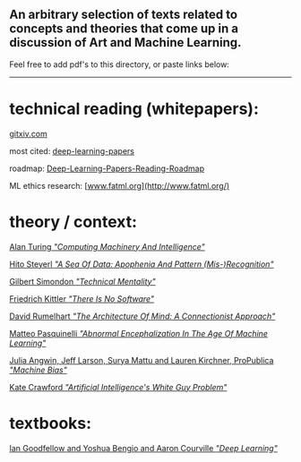 An arbitrary selection of texts related to concepts and theories that come up in a discussion of Art and Machine Learning.
------
Feel free to add pdf's to this directory, or paste links below:

***

# technical reading (whitepapers):

[gitxiv.com](http://www.gitxiv.com/)

most cited: [deep-learning-papers](https://github.com/terryum/awesome-deep-learning-papers)

roadmap: [Deep-Learning-Papers-Reading-Roadmap](https://github.com/songrotek/Deep-Learning-Papers-Reading-Roadmap)

ML ethics research: [www.fatml.org](http://www.fatml.org/)


# theory / context:

[Alan Turing _"Computing Machinery And Intelligence"_](http://www.loebner.net/Prizef/TuringArticle.html)

[Hito Steyerl _"A Sea Of Data: Apophenia And Pattern (Mis-)Recognition"_](steyerl.pdf)

[Gilbert Simondon _"Technical Mentality"_](simondon.pdf)

[Friedrich Kittler _"There Is No Software"_](kittler.pdf)

[David Rumelhart _"The Architecture Of Mind: A Connectionist Approach"_](Rumelhart.pdf)

[Matteo Pasquinelli _"Abnormal Encephalization In The Age Of Machine Learning"_](http://www.e-flux.com/journal/75/67133/abnormal-encephalization-in-the-age-of-machine-learning/)

[Julia Angwin, Jeff Larson, Surya Mattu and Lauren Kirchner, ProPublica _"Machine Bias"_](https://www.propublica.org/article/machine-bias-risk-assessments-in-criminal-sentencing)

[Kate Crawford _"Artificial Intelligence's White Guy Problem"_](https://www.nytimes.com/2016/06/26/opinion/sunday/artificial-intelligences-white-guy-problem.html?_r=1)


# textbooks:

[Ian Goodfellow and Yoshua Bengio and Aaron Courville _"Deep Learning"_](http://www.deeplearningbook.org/)
